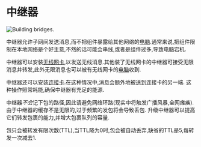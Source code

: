 # 中继器

![Building bridges.](oredict:oc:relay)

中继器允许子网间发送消息,而不把组件暴露给其他网络的[电脑](../general/computer.md).通常来说,把组件限制在本地网络是个好主意,不然的话可能会串线,或者是组件过多,导致电脑宕机.

中继器可以安装[无线网卡](../item/wlanCard1.md),以发送无线消息.其他装了无线网卡的中继器可接受无限消息并转发,此外无限消息也可以被有无线网卡的[电脑](../general/computer.md)收到.

中继器还可以安装[连接卡](../item/linkedCard.md).在这种情况中,消息会额外地被送到连接卡的另一端. 这种操作照常耗能,确保中继器有充足的能源.

中继器*不会*记下包的路径,因此请避免网络环路(现实中将触发广播风暴,全网瘫痪).由于中继器的缓存不是无限的,过于频繁的发包将会导致丢包. 升级中继器可以提高它们转发包裹的能力,并增大包裹队列的容量.

包只会被转发有限次数(TTL),当TTL降为0时,包会被自动丢弃,缺省的TTL是5,每转发一次减去1.
